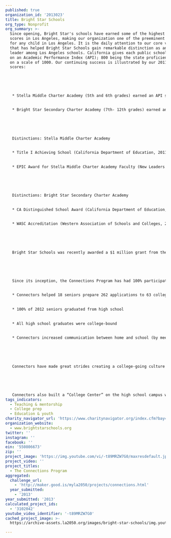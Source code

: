 ```yaml
---
published: true
organization_id: '2013023'
title: Bright Star Schools
org_type: Nonprofit
org_summary: >-
  Since opening, Bright Star's schools have earned some of the highest API
  scores in Los Angeles, making our organization one of the preeminent schools
  for any child in Los Angeles. It is the daily attention to our core values
  that has helped Bright Star Schools gain remarkable distinction as an academic
  leader among Los Angeles schools. California gives each public school a score
  on an Academic Performance Index (API); 800 being the state proficiency goal
  on a scale of 1000. Our continuing success is illustrated by our 2011-12 API
  scores: 
   
   
   
   
   
   * Stella Middle Charter Academy (5th and 6th grades) earned an API score of 802. 
   
   
   * Bright Star Secondary Charter Academy (7th- 12th grades) earned an API score of 812. 
   
   
   
   
   
   Distinctions: Stella Middle Charter Academy 
   
   
   * Title I Achieving School (California Department of Education, 2011) 
   
   
   * EPIC Award for Stella Middle Charter Academy Faculty (New Leaders for New Schools, Spring 2008) 
   
   
   
   
   
   Distinctions: Bright Star Secondary Charter Academy 
   
   
   * CA Distinguished School Award (California Department of Education, 2011) 
   
   
   * WASC Accreditation (Western Association of Schools and Colleges, 2010) 
   
   
   
   
   
   Bright Star Schools was recently awarded a $1 million grant from the Broad Foundation to fuel our growth. In March 2013, we were awarded our fourth charter from LAUSD for our new high school in the San Fernando Valley which will open in 2013-2014. We have also received generous start-up funding from the Annenberg Foundation and the Kaplan Family Foundation for our Connections Program.
   
   
   
   
   
   Since its inception, the Connections Program has had 100% participation. The Connections Program is currently serving 747 students in grades 7-12. During the 2011-2012 school year:
   
   
   * Connectors helped 18 seniors prepare 262 applications to 63 colleges.
   
   
   * 100% of 2012 seniors graduated from high school 
   
   
   * All high school graduates were college-bound
   
   
   * Connectors increased communication between home and school (by meeting with family members and providing social service referrals)
   
   
   
   
   
   Connectors have made great strides creating a college-going culture on our middle and high school campus. This year, Connectors established “College Clubs” for middle school students and our juniors and seniors to encourage college and career exploration. These after-school clubs provide fundamental information on the college admissions process and help students explore their career interests. Students learn how to research colleges online, navigate the admissions process, and receive the information and guidance when applying to colleges and universities. 
   
   
   
   
   
   Connectors also built a “College Center” on the high school campus where students and families can access college resources such as financial aid and scholarship information and applications, admissions exams and study guides, and participate in college-bound workshops led by Connectors.
tags_indicators:
  - Teaching & mentorship
  - College prep
  - Education & youth
charity_navigator_url: 'https://www.charitynavigator.org/index.cfm?bay=search.profile&ein=550806673'
organization_website:
  - www.brightstarschools.org
twitter: ''
instagram: ''
facebook: ''
ein: '550806673'
zip: ''
project_image: 'https://img.youtube.com/vi/-t89MRZW7G0/maxresdefault.jpg'
project_video: ''
project_titles:
  - The Connections Program
aggregated:
  challenge_url:
    - 'http://maker.good.is/myla2050/projects/connections.html'
  year_submitted:
    - '2013'
year_submitted: '2013'
calculated_project_ids:
  - '3102042'
youtube_video_identifier: '-t89MRZW7G0'
cached_project_image: >-
  https://archive-assets.la2050.org/images/bright-star-schools/img.youtube.com/vi/-t89MRZW7G0/maxresdefault.jpg

---
```

